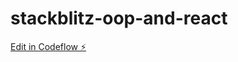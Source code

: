# stackblitz-oop-and-react

[Edit in Codeflow ⚡️](https://stackblitz.com/~/github.com/alex-knyazev/stackblitz-oop-and-react)